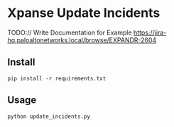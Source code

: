 # Xpanse Update Incidents
TODO:// Write Documentation for Example https://jira-hq.paloaltonetworks.local/browse/EXPANDR-2604

## Install
```
pip install -r requirements.txt
```

## Usage
```
python update_incidents.py
```
